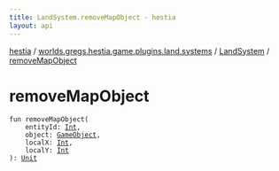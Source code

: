 ```yaml
---
title: LandSystem.removeMapObject - hestia
layout: api
---
```


<div class='api-docs-breadcrumbs'><a href="../../index.html">hestia</a> / <a href="../index.html">worlds.gregs.hestia.game.plugins.land.systems</a> / <a href="index.html">LandSystem</a> / <a href="./remove-map-object.html">removeMapObject</a></div>

# removeMapObject

<div class="signature"><code><span class="keyword">fun </span><span class="identifier">removeMapObject</span><span class="symbol">(</span><br/>&nbsp;&nbsp;&nbsp;&nbsp;<span class="parameterName" id="worlds.gregs.hestia.game.plugins.land.systems.LandSystem$removeMapObject(kotlin.Int, worlds.gregs.hestia.game.map.GameObject, kotlin.Int, kotlin.Int)/entityId">entityId</span><span class="symbol">:</span>&nbsp;<a href="https://kotlinlang.org/api/latest/jvm/stdlib/kotlin/-int/index.html"><span class="identifier">Int</span></a><span class="symbol">, </span><br/>&nbsp;&nbsp;&nbsp;&nbsp;<span class="parameterName" id="worlds.gregs.hestia.game.plugins.land.systems.LandSystem$removeMapObject(kotlin.Int, worlds.gregs.hestia.game.map.GameObject, kotlin.Int, kotlin.Int)/object">object</span><span class="symbol">:</span>&nbsp;<a href="../../worlds.gregs.hestia.game.map/-game-object/index.html"><span class="identifier">GameObject</span></a><span class="symbol">, </span><br/>&nbsp;&nbsp;&nbsp;&nbsp;<span class="parameterName" id="worlds.gregs.hestia.game.plugins.land.systems.LandSystem$removeMapObject(kotlin.Int, worlds.gregs.hestia.game.map.GameObject, kotlin.Int, kotlin.Int)/localX">localX</span><span class="symbol">:</span>&nbsp;<a href="https://kotlinlang.org/api/latest/jvm/stdlib/kotlin/-int/index.html"><span class="identifier">Int</span></a><span class="symbol">, </span><br/>&nbsp;&nbsp;&nbsp;&nbsp;<span class="parameterName" id="worlds.gregs.hestia.game.plugins.land.systems.LandSystem$removeMapObject(kotlin.Int, worlds.gregs.hestia.game.map.GameObject, kotlin.Int, kotlin.Int)/localY">localY</span><span class="symbol">:</span>&nbsp;<a href="https://kotlinlang.org/api/latest/jvm/stdlib/kotlin/-int/index.html"><span class="identifier">Int</span></a><br/><span class="symbol">)</span><span class="symbol">: </span><a href="https://kotlinlang.org/api/latest/jvm/stdlib/kotlin/-unit/index.html"><span class="identifier">Unit</span></a></code></div>
